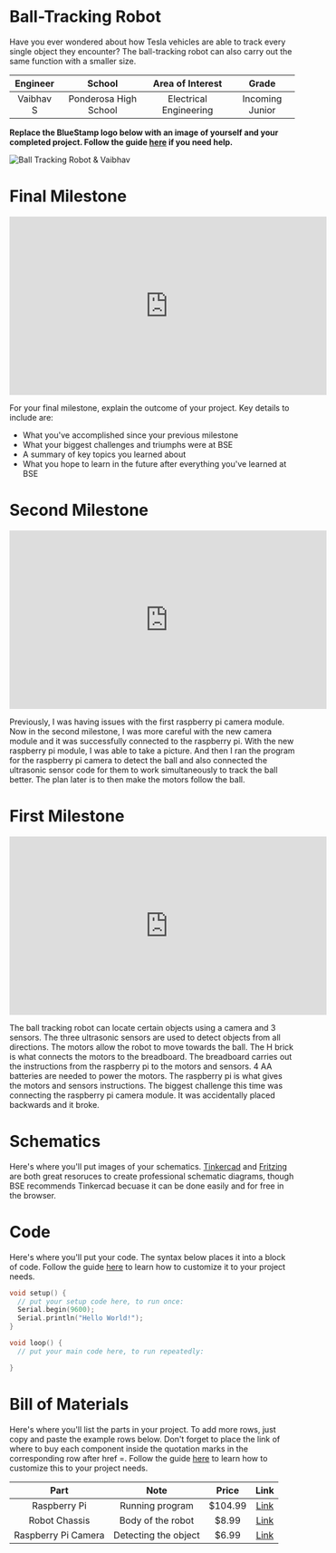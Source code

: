 # Ball-Tracking Robot
Have you ever wondered about how Tesla vehicles are able to track every single object they encounter? The ball-tracking robot can also carry out the same function with a smaller size.

| **Engineer** | **School** | **Area of Interest** | **Grade** |
|:--:|:--:|:--:|:--:|
| Vaibhav S | Ponderosa High School | Electrical Engineering | Incoming Junior

**Replace the BlueStamp logo below with an image of yourself and your completed project. Follow the guide [here](https://tomcam.github.io/least-github-pages/adding-images-github-pages-site.html) if you need help.**

![Ball Tracking Robot & Vaibhav](IMG_2186.png)
  
# Final Milestone
<iframe width="560" height="315" src="https://www.youtube.com/embed/F7M7imOVGug" title="YouTube video player" frameborder="0" allow="accelerometer; autoplay; clipboard-write; encrypted-media; gyroscope; picture-in-picture; web-share" allowfullscreen></iframe>

For your final milestone, explain the outcome of your project. Key details to include are:
- What you've accomplished since your previous milestone
- What your biggest challenges and triumphs were at BSE
- A summary of key topics you learned about
- What you hope to learn in the future after everything you've learned at BSE



# Second Milestone
<iframe width="560" height="315" src="https://www.youtube.com/embed/wealEdxyzZw " title="YouTube video player" frameborder="0" allow="accelerometer; autoplay; clipboard-write; encrypted-media; gyroscope; picture-in-picture; web-share" allowfullscreen></iframe>

Previously, I was having issues with the first raspberry pi camera module. Now in the second milestone, I was more careful with the new camera module and it was successfully connected to the raspberry pi. With the new raspberry pi module, I was able to take a picture. And then I ran the program for the raspberry pi camera to detect the ball and also connected the ultrasonic sensor code for them to work simultaneously to track the ball better. The plan later is to then make the motors follow the ball.

# First Milestone
<iframe width="560" height="315" src="https://www.youtube.com/embed/W6_buYm4MoE" title="YouTube video player" frameborder="0" allow="accelerometer; autoplay; clipboard-write; encrypted-media; gyroscope; picture-in-picture; web-share" allowfullscreen></iframe>

The ball tracking robot can locate certain objects using a camera and 3 sensors. The three ultrasonic sensors are used to detect objects from all directions. The motors allow the robot to move towards the ball. The H brick is what connects the motors to the breadboard. The breadboard carries out the instructions from the raspberry pi to the motors and sensors. 4 AA batteries are needed to power the motors. The raspberry pi is what gives the motors and sensors instructions. The biggest challenge this time was connecting the raspberry pi camera module. It was accidentally placed backwards and it broke.

# Schematics 
Here's where you'll put images of your schematics. [Tinkercad](https://www.tinkercad.com/blog/official-guide-to-tinkercad-circuits) and [Fritzing](https://fritzing.org/learning/) are both great resoruces to create professional schematic diagrams, though BSE recommends Tinkercad becuase it can be done easily and for free in the browser. 

# Code
Here's where you'll put your code. The syntax below places it into a block of code. Follow the guide [here]([url](https://www.markdownguide.org/extended-syntax/)) to learn how to customize it to your project needs. 

```c++
void setup() {
  // put your setup code here, to run once:
  Serial.begin(9600);
  Serial.println("Hello World!");
}

void loop() {
  // put your main code here, to run repeatedly:

}
```

# Bill of Materials
Here's where you'll list the parts in your project. To add more rows, just copy and paste the example rows below.
Don't forget to place the link of where to buy each component inside the quotation marks in the corresponding row after href =. Follow the guide [here]([url](https://www.markdownguide.org/extended-syntax/)) to learn how to customize this to your project needs. 

| **Part** | **Note** | **Price** | **Link** |
|:--:|:--:|:--:|:--:|
| Raspberry Pi | Running program | $104.99 | <a href="https://www.amazon.com/Arduino-A000066-ARDUINO-UNO-R3/dp/B008GRTSV6/"> Link </a> |
| Robot Chassis | Body of the robot | $8.99 | <a href="https://www.amazon.com/Arduino-A000066-ARDUINO-UNO-R3/dp/B008GRTSV6/"> Link </a> |
| Raspberry Pi Camera | Detecting the object| $6.99 | <a href="https://www.amazon.com/Arduino-A000066-ARDUINO-UNO-R3/dp/B008GRTSV6/"> Link </a> |
